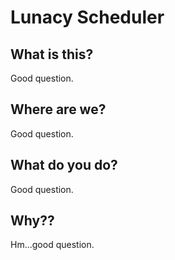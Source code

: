# Lunacy Scheduler


## What is this?

Good question.

## Where are we?

Good question.

## What do you do?

Good question.

## Why??

Hm...good question.
